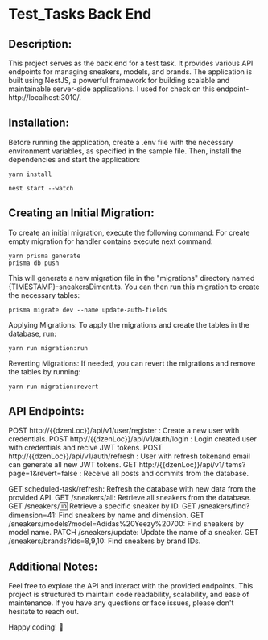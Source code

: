# Test_Tasks Back End
## Description:
This project serves as the back end for a test task. It provides various API endpoints for managing sneakers, models,
and brands. The application is built using NestJS, a powerful framework for building scalable and maintainable
server-side applications.
I used for check on this endpoint- http://localhost:3010/.

## Installation:
Before running the application, create a .env file with the necessary environment variables, as specified in the sample
file. Then, install the dependencies and start the application:
```
yarn install

nest start --watch
```
## Creating an Initial Migration:
To create an initial migration, execute the following command:
For create empty migration for handler contains execute next command:
```
yarn prisma generate
prisma db push

```
This will generate a new migration file in the "migrations" directory named {TIMESTAMP}-sneakersDiment.ts. You can then
run this migration to create the necessary tables:
```
prisma migrate dev --name update-auth-fields
```
Applying Migrations:
To apply the migrations and create the tables in the database, run:
```
yarn run migration:run
```
Reverting Migrations:
If needed, you can revert the migrations and remove the tables by running:
```
yarn run migration:revert
```
## API Endpoints:
POST http://{{dzenLoc}}/api/v1/user/register : Create a new user with credentials.
POST http://{{dzenLoc}}/api/v1/auth/login  : Login created user with credentials and recive JWT tokens.
POST http://{{dzenLoc}}/api/v1/auth/refresh : User with refresh tokenand email can generate all new JWT tokens.
GET http://{{dzenLoc}}/api/v1/items?page=1&revert=false : Receive all posts and commits from the database.


GET scheduled-task/refresh: Refresh the database with new data from the provided API.
GET /sneakers/all: Retrieve all sneakers from the database.
GET /sneakers/:id: Retrieve a specific sneaker by ID.
GET /sneakers/find?dimension=41: Find sneakers by name and dimension.
GET /sneakers/models?model=Adidas%20Yeezy%20700: Find sneakers by model name.
PATCH /sneakers/update: Update the name of a sneaker.
GET /sneakers/brands?ids=8,9,10: Find sneakers by brand IDs.



## Additional Notes:
Feel free to explore the API and interact with the provided endpoints. This project is structured to maintain code readability, scalability, and ease of maintenance. If you have any questions or face issues, please don't hesitate to reach out.

Happy coding! 🚀